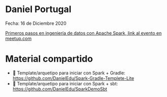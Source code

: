 # Daniel Portugal

Fecha: 16 de Diciembre 2020

[Primeros pasos en ingeniería de datos con Apache Spark, link al evento en meetup.com](https://www.meetup.com/es/apache-spark-mexicocity/events/274975308/)

# Material compartido
* 🐘 Template/arquetipo para iniciar con Spark + Gradle: https://github.com/DanielEdu/Spark-Gradle-Templete-Lite
* 🍿 Template/arquetipo para iniciar con Spark + sbt: https://github.com/DanielEdu/SparkDemoSbt